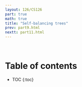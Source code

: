 ```yaml
---
layout: 126/CS126
part: true
math: true
title: "Self-balancing trees"
prev: part9.html
nextt: part11.html
---
```


<br/>

# Table of contents
* TOC
{:toc}

